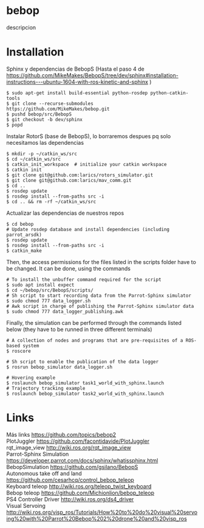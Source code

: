 # bebop
  descripcion

# Installation  
Sphinx y dependencias de BebopS (Hasta el paso 4 de https://github.com/MikeMakes/BebopS/tree/dev/sphinx#installation-instructions---ubuntu-1604-with-ros-kinetic-and-sphinx )  
```
$ sudo apt-get install build-essential python-rosdep python-catkin-tools
$ git clone --recurse-submodules https://github.com/MikeMakes/bebop.git  
$ pushd bebop/src/BebopS
$ git checkout -b dev/sphinx
$ popd
```
Instalar RotorS (base de BebopS), lo borraremos despues pq solo necesitamos las dependencias
```
$ mkdir -p ~/catkin_ws/src
$ cd ~/catkin_ws/src
$ catkin_init_workspace  # initialize your catkin workspace
$ catkin init
$ git clone git@github.com:larics/rotors_simulator.git
$ git clone git@github.com:larics/mav_comm.git
$ cd ..
$ rosdep update
$ rosdep install --from-paths src -i
$ cd .. && rm -rf ~/catkin_ws/src
```
Actualizar las dependencias de nuestros repos
```
$ cd bebop
# Update rosdep database and install dependencies (including parrot_arsdk)
$ rosdep update
$ rosdep install --from-paths src -i
$ catkin_make
```
Then, the access permissions for the files listed in the scripts folder have to be changed. It can be done, using the commands 
```
# To install the unbuffer command required for the script
$ sudo apt install expect
$ cd ~/bebop/src/BebopS/scripts/
# Sh script to start recording data from the Parrot-Sphinx simulator
$ sudo chmod 777 data_logger.sh
# Awk script in charge of publishing the Parrot-Sphinx simulator data
$ sudo chmod 777 data_logger_publishing.awk
```

Finally, the simulation can be performed through the commands listed below (they have to be runned in three different terminals)
```
# A collection of nodes and programs that are pre-requisites of a ROS-based system
$ roscore
```

```
# Sh script to enable the publication of the data logger
$ rosrun bebop_simulator data_logger.sh
```

```
# Hovering example
$ roslaunch bebop_simulator task1_world_with_sphinx.launch
# Trajectory tracking example
$ roslaunch bebop_simulator task2_world_with_sphinx.launch
```

# Links
Más links https://github.com/topics/bebop2  
PlotJuggler https://github.com/facontidavide/PlotJuggler  
rqt_image_view http://wiki.ros.org/rqt_image_view  
Parrot-Sphinx Simulation https://developer.parrot.com/docs/sphinx/whatissphinx.html  
BebopSimulation https://github.com/gsilano/BebopS  
Autonomous take off and land https://github.com/cesarhcq/control_bebop_teleop  
Keyboard teleop http://wiki.ros.org/teleop_twist_keyboard   
Bebop teleop https://github.com/Michionlion/bebop_teleop   
PS4 Controller Driver http://wiki.ros.org/ds4_driver   
Visual Servoing http://wiki.ros.org/visp_ros/Tutorials/How%20to%20do%20visual%20servoing%20with%20Parrot%20Bebop%202%20drone%20and%20visp_ros  
